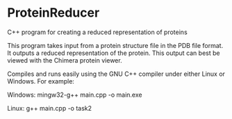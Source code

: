 # ProteinReducer
C++ program for creating a reduced representation of proteins

This program takes input from a protein structure file in the PDB file format. It outputs a reduced representation of the protein. This output can best be viewed with the Chimera protein viewer.

Compiles and runs easily using the GNU C++ compiler under either Linux or Windows. For example:

Windows:
mingw32-g++ main.cpp -o main.exe

Linux:
g++ main.cpp -o task2
